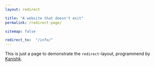 ```yaml
---
layout: redirect

title: "A website that doesn't exit"
permalink: /redirect-page/

sitemap: false

redirect_to:  "/info/"
---
```

This is just a page to demonstrate the `redirect`-layout, programmend by [Kanishk](http://codingtips.kanishkkunal.in/about/).
